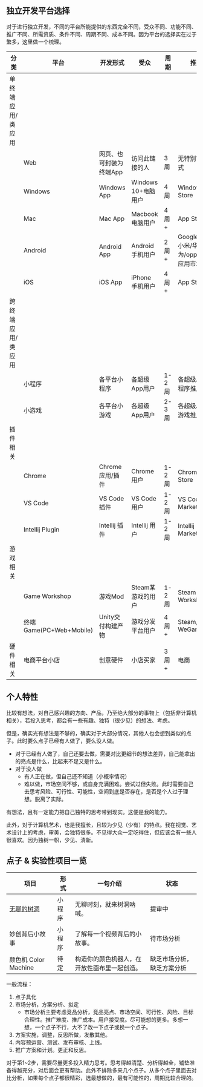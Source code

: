 ## 独立开发平台选择

对于进行独立开发，不同的平台所能提供的东西完全不同，受众不同、功能不同、推广不同、所需资质、条件不同、周期不同、成本不同。因为平台的选择实在过于繁多，这里做一个梳理。

|分类|平台|开发形式|受众|周期|推广|
|--|--|--|--|--|--|
|单终端 应用/类应用
||Web|网页、也可封装为终端App|访问此链接的人|3周|无特别官方方式
||Windows|Windows App|Windows 10+电脑用户|4周|Windows Store||
||Mac|Mac App|Macbook电脑用户|4周+|App Store|
||Android|Android App|Android 手机用户|2周+|Google Play, 小米/华为/oppo/vivo应用市场
||iOS|iOS App|iPhone 手机用户|4周+|App Store
|跨终端 应用/类应用
||小程序|各平台小程序|各超级App用户|1-2周|各超级App小程序推广手段
||小游戏|各平台小游戏|各超级App用户|2-3周|各超级App小游戏推广手段
|插件相关
||Chrome|Chrome 应用/插件|Chrome 用户|1-2周|Chrome Store
||VS Code|VS Code插件|VS Code用户|1-2周|VS Code Market
||Intellij Plugin|Intellij 插件|Intellij 用户|1-2周|Intellij Market
|游戏相关
||Game Workshop|游戏Mod|Steam某游戏的用户|1-2周|Steam Workshop
||终端Game(PC+Web+Mobile)|Unity交付构建产物|游戏分发平台用户|4周+|Steam, WeGame 
|硬件相关|电商平台小店|创意硬件|小店买家|3周+|电商 

## 个人特性

比较有想法，对自己感兴趣的方向、产品，乃至绝大部分的事物上（包括非计算机相关），若投入思考，都会有一些有趣、独特（很少见）的想法、考虑。

但是，确实光有想法是不够的，确实对于大部分情况，其他人也会想到类似的点子。此时要么点子已经有人做了，要么没人做。
- 对于已经有人做了，自己还要去做，需要对比更细节的想法差异，自己能拿出的亮点是什么，比起来不足又是什么。
- 对于没人做
    - 有人正在做，但自己还不知道（小概率情况）
    - 难以做，市场空间不够，或自身充满困难。尝试过但失败。此时需要自己去思考风险、可行性、可能性，空间到底是否存在，是否是个人过于理想。脱离了实际。

有想法，且有一定能力把自己独特的思考带到现实。这便是我的能力。

此外，对于计算机艺术，也是我擅长，且较为少见（少有）的特点。我在视觉、艺术设计上的考虑，审美，会独特很多。不见得大众一定吃得住，但应该会有一些人很喜欢。因为独树一帜，少见、清新。


## 点子 & 实验性项目一览
|项目|形式|一句介绍|状态|
|--|--|--|--|
|[无聊的树洞](https://zhangruize.github.io/tp/other/boring_hole_state)|小程序|无聊时刻，就来树洞呐喊。|提审中|
|妙创背后小故事|小程序|了解每一个视频背后的小故事。|待市场分析|
|颜色机 Color Machine|待定|构造你的颜色机器人，在开放性画布里一起创造。|缺乏市场分析，缺乏方案分析|

一般流程：
1. 点子具化
2. 市场分析，方案分析、拟定
    - 市场分析主要考虑竞品分析，竞品亮点、市场空间、可行性、风险、目标合理性。推广难度、推广成本。用户接受度。尽可能想的更多。多想一想，一个点子不行，大不了改一下点子或换一个点子。
3. 方案实施，调整，反思所做，发散其他。
4. 内容预运营、测试、发布审核、上线。
5. 推广方案和计划。更正和反思。

对于第1~2步，需要尽量更多投入精力思考。思考得越清楚、分析得越全，铺垫准备得越充分，对后面会更有帮助。此外不排除多来几个点子。从多个点子里面去对比分析，如果每个点子都很精彩，选最想做的，最有可能性的，周期比较合理的。
